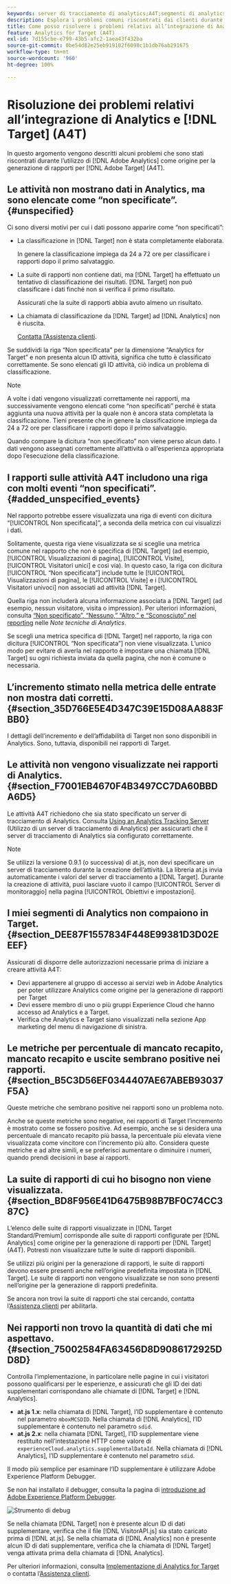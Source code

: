 ```yaml
---
keywords: server di tracciamento di analytics;A4T;segmenti di analytics;suite di rapporti;dati non corretti;orfani;sdid;VisitorAPI.js;mboxMCSDID;phantom;non specificata
description: Esplora i problemi comuni riscontrati dai clienti durante l’utilizzo di Analytics per  [!DNL Target]  (A4T).
title: Come posso risolvere i problemi relativi all’integrazione di Analytics e [!DNL Target]  (A4T)?
feature: Analytics for Target (A4T)
exl-id: 7d155cbe-e799-43b5-afc2-1aea43f432ba
source-git-commit: 0be54d82e25eb919102f6098c1b1db76ab291675
workflow-type: tm+mt
source-wordcount: '960'
ht-degree: 100%

---
```


# Risoluzione dei problemi relativi all’integrazione di Analytics e [!DNL Target] (A4T)

In questo argomento vengono descritti alcuni problemi che sono stati riscontrati durante l’utilizzo di [!DNL Adobe Analytics] come origine per la generazione di rapporti per [!DNL Adobe Target] (A4T).

## Le attività non mostrano dati in Analytics, ma sono elencate come “non specificate”. {#unspecified}

Ci sono diversi motivi per cui i dati possono apparire come “non specificati”:

* La classificazione in [!DNL Target] non è stata completamente elaborata.

   In genere la classificazione impiega da 24 a 72 ore per classificare i rapporti dopo il primo salvataggio.

* La suite di rapporti non contiene dati, ma [!DNL Target] ha effettuato un tentativo di classificazione dei risultati. [!DNL Target] non può classificare i dati finché non si verifica il primo risultato.

   Assicurati che la suite di rapporti abbia avuto almeno un risultato.

* La chiamata di classificazione da [!DNL Target] ad [!DNL Analytics] non è riuscita.

   [Contatta l’Assistenza clienti](/help/main/cmp-resources-and-contact-information.md#reference_ACA3391A00EF467B87930A450050077C).

Se suddividi la riga “Non specificata” per la dimensione “Analytics for Target” e non presenta alcun ID attività, significa che tutto è classificato correttamente. Se sono elencati gli ID attività, ciò indica un problema di classificazione.

>[!NOTE]
>
>A volte i dati vengono visualizzati correttamente nei rapporti, ma successivamente vengono elencati come “non specificati” perché è stata aggiunta una nuova attività per la quale non è ancora stata completata la classificazione. Tieni presente che in genere la classificazione impiega da 24 a 72 ore per classificare i rapporti dopo il primo salvataggio.
>
>Quando compare la dicitura “non specificato” non viene perso alcun dato. I dati vengono assegnati correttamente all’attività o all’esperienza appropriata dopo l’esecuzione della classificazione.

## I rapporti sulle attività A4T includono una riga con molti eventi “non specificati”. {#added_unspecified_events}

Nel rapporto potrebbe essere visualizzata una riga di eventi con dicitura “[!UICONTROL Non specificata]”, a seconda della metrica con cui visualizzi i dati.

Solitamente, questa riga viene visualizzata se si sceglie una metrica comune nel rapporto che non è specifica di [!DNL Target] (ad esempio, [!UICONTROL Visualizzazioni di pagina], [!UICONTROL Visite], [!UICONTROL Visitatori unici] e così via). In questo caso, la riga con dicitura [!UICONTROL “Non specificata”] include tutte le [!UICONTROL Visualizzazioni di pagina], le [!UICONTROL Visite] e i [!UICONTROL Visitatori univoci] non associati ad attività [!DNL Target].

Quella riga non includerà alcuna informazione associata a [!DNL Target] (ad esempio, nessun visitatore, visita o impression). Per ulteriori informazioni, consulta [“Non specificato”, “Nessuno,” “Altro,” e “Sconosciuto” nel reporting](https://experienceleague.adobe.com/docs/analytics/technotes/unspecified.html?lang=it) nelle *Note tecniche di Analytics*.

Se scegli una metrica specifica di [!DNL Target] nel rapporto, la riga con dicitura [!UICONTROL “Non specificata”] non viene visualizzata. L’unico modo per evitare di averla nel rapporto è impostare una chiamata [!DNL Target] su ogni richiesta inviata da quella pagina, che non è comune o necessaria.

## L’incremento stimato nella metrica delle entrate non mostra dati corretti. {#section_35D766E5E4D347C39E15D08AA883FBB0}

I dettagli dell’incremento e dell’affidabilità di Target non sono disponibili in Analytics. Sono, tuttavia, disponibili nei rapporti di Target.

## Le attività non vengono visualizzate nei rapporti di Analytics. {#section_F7001EB4670F4B3497CC7DA60BBDA6D5}

Le attività A4T richiedono che sia stato specificato un server di tracciamento di Analytics. Consulta [Using an Analytics Tracking Server](/help/main/c-integrating-target-with-mac/a4t/analytics-tracking-server.md#task_72077BA7E93C4A65A715A18F32228823) (Utilizzo di un server di tracciamento di Analytics) per assicurarti che il server di tracciamento di Analytics sia configurato correttamente.

>[!NOTE]
>
>Se utilizzi la versione 0.9.1 (o successiva) di at.js, non devi specificare un server di tracciamento durante la creazione dell’attività. La libreria at.js invia automaticamente i valori del server di tracciamento a [!DNL Target]. Durante la creazione di attività, puoi lasciare vuoto il campo [!UICONTROL Server di monitoraggio] nella pagina [!UICONTROL Obiettivi e impostazioni].

## I miei segmenti di Analytics non compaiono in Target. {#section_DEE87F1557834F448E99381D3D02EEEF}

Assicurati di disporre delle autorizzazioni necessarie prima di iniziare a creare attività A4T:

* Devi appartenere al gruppo di accesso ai servizi web in Adobe Analytics per poter utilizzare Analytics come origine per la generazione di rapporti per Target
* Devi essere membro di uno o più gruppi Experience Cloud che hanno accesso ad Analytics e a Target.
* Verifica che Analytics e Target siano visualizzati nella sezione App marketing del menu di navigazione di sinistra.

## Le metriche per percentuale di mancato recapito, mancato recapito e uscite sembrano positive nei rapporti. {#section_B5C3D56EF0344407AE67ABEB93037F5A}

Queste metriche che sembrano positive nei rapporti sono un problema noto.

Anche se queste metriche sono negative, nei rapporti di Target l’incremento è mostrato come se fossero positive. Ad esempio, anche se si desidera una percentuale di mancato recapito più bassa, la percentuale più elevata viene visualizzata come vincitore con l’incremento più alto. Considera queste metriche e ad altre simili, e se preferisci aumentare o diminuire i numeri, quando prendi decisioni in base ai rapporti.

## La suite di rapporti di cui ho bisogno non viene visualizzata. {#section_BD8F956E41D6475B98B7BF0C74CC387C}

L’elenco delle suite di rapporti visualizzate in [!DNL Target Standard/Premium] corrisponde alle suite di rapporti configurate per [!DNL Analytics] come origine per la generazione di rapporti per [!DNL Target] (A4T). Potresti non visualizzare tutte le suite di rapporti disponibili.

Se utilizzi più origini per la generazione di rapporti, le suite di rapporti devono essere presenti anche nell’origine predefinita impostata in [!DNL Target]. Le suite di rapporti non vengono visualizzate se non sono presenti nell’origine per la generazione di rapporti predefinita.

Se ancora non trovi la suite di rapporti che stai cercando, contatta l’[Assistenza clienti](/help/main/cmp-resources-and-contact-information.md#reference_ACA3391A00EF467B87930A450050077C) per abilitarla.

## Nei rapporti non trovo la quantità di dati che mi aspettavo. {#section_75002584FA63456D8D9086172925DD8D}

Controlla l’implementazione, in particolare nelle pagine in cui i visitatori possono qualificarsi per le esperienze, e assicurati che gli ID dei dati supplementari corrispondano alle chiamate di [!DNL Target] e [!DNL Analytics].

* **at.js 1.x**: nella chiamata di [!DNL Target], l’ID supplementare è contenuto nel parametro `mboxMCSDID`. Nella chiamata di [!DNL Analytics], l’ID supplementare è contenuto nel parametro `sdid`.
* **at.js 2.x**: nella chiamata [!DNL Target], l’ID supplementare viene restituito nell’intestazione HTTP come valore di `experienceCloud.analytics.supplementalDataId`. Nella chiamata di [!DNL Analytics], l’ID supplementare è contenuto nel parametro `sdid`.

Il modo più semplice per esaminare l’ID supplementare è utilizzare Adobe Experience Platform Debugger.

Se non hai installato il debugger, consulta la pagina di [introduzione ad Adobe Experience Platform Debugger](https://experienceleague.adobe.com/docs/platform-learn/tutorials/data-ingestion/web-sdk/introduction-to-the-experience-platform-debugger.html?lang=it).

![Strumento di debug](/help/main/c-integrating-target-with-mac/a4t/assets/debugger.png)

Se nella chiamata [!DNL Target] non è presente alcun ID di dati supplementare, verifica che il file [!DNL VisitorAPI.js] sia stato caricato prima di [!DNL at.js]. Se nella chiamata di [!DNL Analytics] non è presente alcun ID di dati supplementare, verifica che la chiamata di [!DNL Target] venga attivata prima della chiamata di [!DNL Analytics].

Per ulteriori informazioni, consulta [Implementazione di Analytics for Target](/help/main/c-integrating-target-with-mac/a4t/a4timplementation.md#concept_CE78750AC2A4487D8ACD9369B3EAC85A) o contatta l’[Assistenza clienti](/help/main/cmp-resources-and-contact-information.md#reference_ACA3391A00EF467B87930A450050077C).
